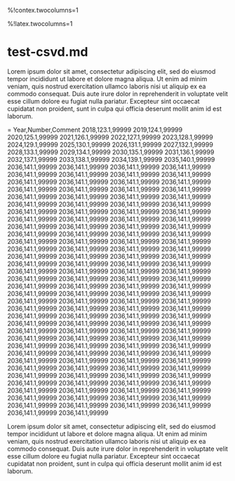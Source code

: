 
%!contex.twocolumns=1

%!latex.twocolumns=1

# test-csvd.md

Lorem ipsum dolor sit amet, consectetur adipiscing elit, sed do
eiusmod tempor incididunt ut labore et dolore magna aliqua. Ut enim ad
minim veniam, quis nostrud exercitation ullamco laboris nisi ut
aliquip ex ea commodo consequat. Duis aute irure dolor in
reprehenderit in voluptate velit esse cillum dolore eu fugiat nulla
pariatur. Excepteur sint occaecat cupidatat non proident, sunt in
culpa qui officia deserunt mollit anim id est laborum.

= Year,Number,Comment
  2018,123.1,99999
  2019,124.1,99999
  2020,125.1,99999
  2021,126.1,99999
  2022,127.1,99999
  2023,128.1,99999
  2024,129.1,99999
  2025,130.1,99999
  2026,131.1,99999
  2027,132.1,99999
  2028,133.1,99999
  2029,134.1,99999
  2030,135.1,99999
  2031,136.1,99999
  2032,137.1,99999
  2033,138.1,99999
  2034,139.1,99999
  2035,140.1,99999
  2036,141.1,99999
  2036,141.1,99999
  2036,141.1,99999
  2036,141.1,99999
  2036,141.1,99999
  2036,141.1,99999
  2036,141.1,99999
  2036,141.1,99999
  2036,141.1,99999
  2036,141.1,99999
  2036,141.1,99999
  2036,141.1,99999
  2036,141.1,99999
  2036,141.1,99999
  2036,141.1,99999
  2036,141.1,99999
  2036,141.1,99999
  2036,141.1,99999
  2036,141.1,99999
  2036,141.1,99999
  2036,141.1,99999
  2036,141.1,99999
  2036,141.1,99999
  2036,141.1,99999
  2036,141.1,99999
  2036,141.1,99999
  2036,141.1,99999
  2036,141.1,99999
  2036,141.1,99999
  2036,141.1,99999
  2036,141.1,99999
  2036,141.1,99999
  2036,141.1,99999
  2036,141.1,99999
  2036,141.1,99999
  2036,141.1,99999
  2036,141.1,99999
  2036,141.1,99999
  2036,141.1,99999
  2036,141.1,99999
  2036,141.1,99999
  2036,141.1,99999
  2036,141.1,99999
  2036,141.1,99999
  2036,141.1,99999
  2036,141.1,99999
  2036,141.1,99999
  2036,141.1,99999
  2036,141.1,99999
  2036,141.1,99999
  2036,141.1,99999
  2036,141.1,99999
  2036,141.1,99999
  2036,141.1,99999
  2036,141.1,99999
  2036,141.1,99999
  2036,141.1,99999
  2036,141.1,99999
  2036,141.1,99999
  2036,141.1,99999
  2036,141.1,99999
  2036,141.1,99999
  2036,141.1,99999
  2036,141.1,99999
  2036,141.1,99999
  2036,141.1,99999
  2036,141.1,99999
  2036,141.1,99999
  2036,141.1,99999
  2036,141.1,99999
  2036,141.1,99999
  2036,141.1,99999
  2036,141.1,99999
  2036,141.1,99999
  2036,141.1,99999
  2036,141.1,99999
  2036,141.1,99999
  2036,141.1,99999
  2036,141.1,99999
  2036,141.1,99999
  2036,141.1,99999
  2036,141.1,99999
  2036,141.1,99999
  2036,141.1,99999
  2036,141.1,99999
  2036,141.1,99999
  2036,141.1,99999
  2036,141.1,99999
  2036,141.1,99999
  2036,141.1,99999
  2036,141.1,99999
  2036,141.1,99999
  2036,141.1,99999
  2036,141.1,99999
  2036,141.1,99999
  2036,141.1,99999
  2036,141.1,99999
  2036,141.1,99999
  2036,141.1,99999
  2036,141.1,99999
  2036,141.1,99999
  2036,141.1,99999
  2036,141.1,99999
  2036,141.1,99999
  2036,141.1,99999
  2036,141.1,99999
  2036,141.1,99999
  2036,141.1,99999
  2036,141.1,99999
  2036,141.1,99999
  2036,141.1,99999
  2036,141.1,99999
  2036,141.1,99999
  2036,141.1,99999
  2036,141.1,99999
  2036,141.1,99999
  2036,141.1,99999
  2036,141.1,99999
  2036,141.1,99999
  2036,141.1,99999
  2036,141.1,99999
  2036,141.1,99999
  2036,141.1,99999
  2036,141.1,99999
  2036,141.1,99999
  2036,141.1,99999
  2036,141.1,99999
  2036,141.1,99999
  2036,141.1,99999
  2036,141.1,99999
  2036,141.1,99999
  2036,141.1,99999
  2036,141.1,99999
  2036,141.1,99999

Lorem ipsum dolor sit amet, consectetur adipiscing elit, sed do
eiusmod tempor incididunt ut labore et dolore magna aliqua. Ut enim ad
minim veniam, quis nostrud exercitation ullamco laboris nisi ut
aliquip ex ea commodo consequat. Duis aute irure dolor in
reprehenderit in voluptate velit esse cillum dolore eu fugiat nulla
pariatur. Excepteur sint occaecat cupidatat non proident, sunt in
culpa qui officia deserunt mollit anim id est laborum.

